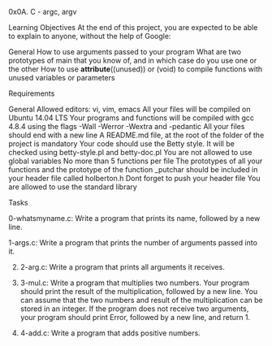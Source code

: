 0x0A. C - argc, argv

Learning Objectives
At the end of this project, you are expected to be able to explain to anyone, without the help of Google:

General
How to use arguments passed to your program
What are two prototypes of main that you know of, and in which case do you use one or the other
How to use __attribute__((unused)) or (void) to compile functions with unused variables or parameters

Requirements

General
Allowed editors: vi, vim, emacs
All your files will be compiled on Ubuntu 14.04 LTS
Your programs and functions will be compiled with gcc 4.8.4 using the flags -Wall -Werror -Wextra and -pedantic
All your files should end with a new line
A README.md file, at the root of the folder of the project is mandatory
Your code should use the Betty style. It will be checked using betty-style.pl and betty-doc.pl
You are not allowed to use global variables
No more than 5 functions per file
The prototypes of all your functions and the prototype of the function _putchar should be included in your header file called holberton.h
Dont forget to push your header file
You are allowed to use the standard library

Tasks

0-whatsmyname.c: Write a program that prints its name, followed by a new line.

1-args.c: Write a program that prints the number of arguments passed into it.

2. 2-arg.c: Write a program that prints all arguments it receives.

3. 3-mul.c: Write a program that multiplies two numbers. Your program should print the result of the multiplication, followed by a new line. You can assume that the two numbers and result of the multiplication can be stored in an integer. If the program does not receive two arguments, your program should print Error, followed by a new line, and return 1.

4. 4-add.c: Write a program that adds positive numbers.
